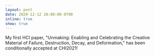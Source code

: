 ```yaml
---
layout: post
date: 2020-12-12 20:00:00-0700
inline: true
show: true
---
```


My first HCI paper, "Unmaking: Enabling and Celebrating the Creative Material of Failure, Destruction, Decay, and Deformation," has been conditionally accepted at CHI2021!
